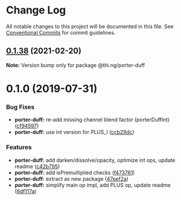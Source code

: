 # Change Log

All notable changes to this project will be documented in this file.
See [Conventional Commits](https://conventionalcommits.org) for commit guidelines.

## [0.1.38](https://github.com/thi-ng/umbrella/compare/@thi.ng/porter-duff@0.1.37...@thi.ng/porter-duff@0.1.38) (2021-02-20)

**Note:** Version bump only for package @thi.ng/porter-duff





# 0.1.0 (2019-07-31)

### Bug Fixes

* **porter-duff:** re-add missing channel blend factor (porterDuffInt) ([cf94597](https://github.com/thi-ng/umbrella/commit/cf94597))
* **porter-duff:** use int version for PLUS_I ([ccb29dc](https://github.com/thi-ng/umbrella/commit/ccb29dc))

### Features

* **porter-duff:** add darken/dissolve/opacity, optimize int ops, update readme ([c42b795](https://github.com/thi-ng/umbrella/commit/c42b795))
* **porter-duff:** add isPremultiplied checks ([f473761](https://github.com/thi-ng/umbrella/commit/f473761))
* **porter-duff:** extract as new package ([47eef2a](https://github.com/thi-ng/umbrella/commit/47eef2a))
* **porter-duff:** simplify main op impl, add PLUS op, update readme ([6df117a](https://github.com/thi-ng/umbrella/commit/6df117a))

